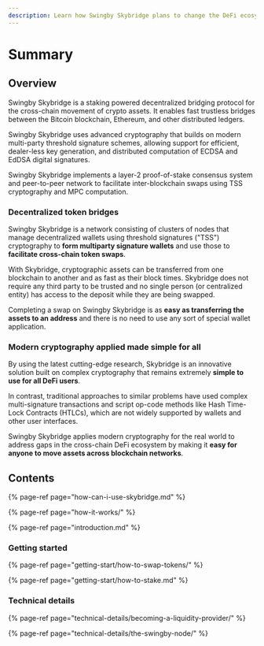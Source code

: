 ```yaml
---
description: Learn how Swingby Skybridge plans to change the DeFi ecosystem!
---
```


# Summary

## Overview

Swingby Skybridge is a staking powered decentralized bridging protocol for the cross-chain movement of crypto assets. It enables fast trustless bridges between the Bitcoin blockchain, Ethereum, and other distributed ledgers.

Swingby Skybridge uses advanced cryptography that builds on modern multi-party threshold signature schemes, allowing support for efficient, dealer-less key generation, and distributed computation of ECDSA and EdDSA digital signatures.

Swingby Skybridge implements a layer-2 proof-of-stake consensus system and peer-to-peer network to facilitate inter-blockchain swaps using TSS cryptography and MPC computation.

### Decentralized token bridges

Swingby Skybridge is a network consisting of clusters of nodes that manage decentralized wallets using threshold signatures \("TSS"\) cryptography to **form multiparty signature wallets** and use those to **facilitate cross-chain token swaps**.

With Skybridge, cryptographic assets can be transferred from one blockchain to another and as fast as their block times. Skybridge does not require any third party to be trusted and no single person \(or centralized entity\) has access to the deposit while they are being swapped.

Completing a swap on Swingby Skybridge is as **easy as transferring the assets to an address** and there is no need to use any sort of special wallet application.

### **Modern cryptography applied made simple for all**

By using the latest cutting-edge research, Skybridge is an innovative solution built on complex cryptography that remains extremely **simple to use for all DeFi users**. 

In contrast, traditional approaches to similar problems have used complex multi-signature transactions and script op-code methods like Hash Time-Lock Contracts \(HTLCs\), which are not widely supported by wallets and other user interfaces.

Swingby Skybridge applies modern cryptography for the real world to address gaps in the cross-chain DeFi ecosystem by making it **easy for anyone to move assets across blockchain networks**.

## Contents

{% page-ref page="how-can-i-use-skybridge.md" %}

{% page-ref page="how-it-works/" %}

{% page-ref page="introduction.md" %}

### Getting started

{% page-ref page="getting-start/how-to-swap-tokens/" %}

{% page-ref page="getting-start/how-to-stake.md" %}

### Technical details

{% page-ref page="technical-details/becoming-a-liquidity-provider/" %}

{% page-ref page="technical-details/the-swingby-node/" %}

